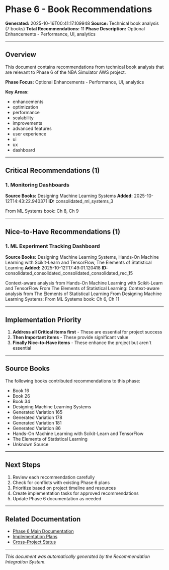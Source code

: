 # Phase 6 - Book Recommendations

**Generated:** 2025-10-16T00:41:17.109948
**Source:** Technical book analysis (7 books)
**Total Recommendations:** 11
**Phase Description:** Optional Enhancements - Performance, UI, analytics

---

## Overview

This document contains recommendations from technical book analysis that are relevant to Phase 6 of the NBA Simulator AWS project.

**Phase Focus:** Optional Enhancements - Performance, UI, analytics

**Key Areas:**
- enhancements
- optimization
- performance
- scalability
- improvements
- advanced features
- user experience
- ui
- ux
- dashboard

---

## Critical Recommendations (1)

### 1. Monitoring Dashboards

**Source Books:** Designing Machine Learning Systems
**Added:** 2025-10-12T14:43:22.940371
**ID:** consolidated_ml_systems_3

From ML Systems book: Ch 8, Ch 9



---
## Nice-to-Have Recommendations (1)

### 1. ML Experiment Tracking Dashboard

**Source Books:** Designing Machine Learning Systems, Hands-On Machine Learning with Scikit-Learn and TensorFlow, The Elements of Statistical Learning
**Added:** 2025-10-12T17:49:01.120418
**ID:** consolidated_consolidated_consolidated_consolidated_rec_15

Context-aware analysis from Hands-On Machine Learning with Scikit-Learn and TensorFlow From The Elements of Statistical Learning: Context-aware analysis from The Elements of Statistical Learning From Designing Machine Learning Systems: From ML Systems book: Ch 6, Ch 11



---
## Implementation Priority

1. **Address all Critical items first** - These are essential for project success
2. **Then Important items** - These provide significant value
3. **Finally Nice-to-Have items** - These enhance the project but aren't essential

---

## Source Books

The following books contributed recommendations to this phase:

- Book 16
- Book 26
- Book 34
- Designing Machine Learning Systems
- Generated Variation 165
- Generated Variation 178
- Generated Variation 181
- Generated Variation 86
- Hands-On Machine Learning with Scikit-Learn and TensorFlow
- The Elements of Statistical Learning
- Unknown Source

---

## Next Steps

1. Review each recommendation carefully
2. Check for conflicts with existing Phase 6 plans
3. Prioritize based on project timeline and resources
4. Create implementation tasks for approved recommendations
5. Update Phase 6 documentation as needed

---

## Related Documentation

- [Phase 6 Main Documentation](../phase_6/)
- [Implementation Plans](../../../implementation_plans/)
- [Cross-Project Status](../../../CROSS_PROJECT_IMPLEMENTATION_STATUS.md)

---

*This document was automatically generated by the Recommendation Integration System.*
